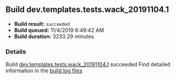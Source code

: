 ## Build dev.templates.tests.wack_20191104.1
- **Build result:** `succeeded`
- **Build queued:** 11/4/2019 6:49:42 AM
- **Build duration:** 3233.29 minutes
### Details
Build [dev.templates.tests.wack_20191104.1](https://winappstudio.visualstudio.com/web/build.aspx?pcguid=a4ef43be-68ce-4195-a619-079b4d9834c2&builduri=vstfs%3a%2f%2f%2fBuild%2fBuild%2f31713) succeeded
Find detailed information in the [build log files]()
